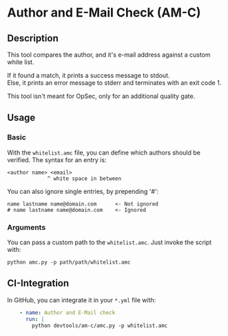 # Author and E-Mail Check (AM-C)
## Description
This tool compares the author, and it's e-mail address against a custom white list.  

If it found a match, it prints a success message to stdout.  
Else, it prints an error message to stderr and terminates with an exit code 1.

This tool isn't meant for OpSec, only for an additional quality gate.

## Usage
### Basic
With the `whitelist.amc` file, you can define which authors should be verified. The syntax for an entry is:
```text
<author name> <email>
             ^ white space in between
```

You can also ignore single entries, by prepending '#':
```text
name lastname name@domain.com      <- Not ignored
# name lastname name@domain.com    <- Ignored
```

### Arguments
You can pass a custom path to the `whitelist.amc`. Just invoke the script with:
```commandline
python amc.py -p path/path/whitelist.amc
```


## CI-Integration
In GitHub, you can integrate it in your `*.yml` file with:
```yaml
    - name: Author and E-Mail check
      run: |
        python devtools/am-c/amc.py -p whitelist.amc
```

